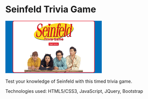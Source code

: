 # Seinfeld Trivia Game
<img src="https://github.com/gregswanson/TriviaGame/blob/master/img/trivia.png" alt="Seinfeld Trivia Game" width="300px"/>

Test your knowledge of Seinfeld with this timed trivia game.

Technologies used: HTML5/CSS3, JavaScript, JQuery, Bootstrap